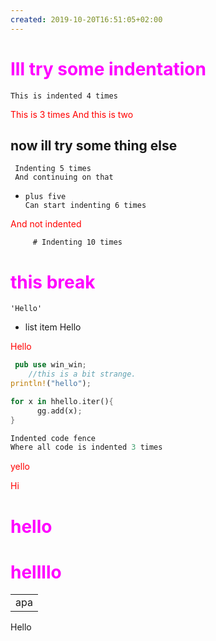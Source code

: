 ```yaml
---
created: 2019-10-20T16:51:05+02:00
---
```


# Ill try some indentation
    This is indented 4 times
   This is 3 times
  And this is two

## now ill try some thing else
     Indenting 5 times
     And continuing on that
+     plus five
      Can start indenting 6 times
And not indented

         # Indenting 10 times
# this break
    'Hello'
- list item
        Hello

Hello
``` rust
 pub use win_win;
    //this is a bit strange.
println!("hello");
```
~~~ Rust
for x in hhello.iter(){
      gg.add(x);
}
~~~
   ```rust
Indented code fence
Where all code is indented 3 times
```

<style
  type="text/css">

  h1 {color:red;}

  p {color:blue;}


</style>

<p>
yello
</p>

Hi
<style 
   type="text/css">
h1 {color: #ff00ff;}
p { color: red; }

</style>

# hello
<h1> hellllo</h1>
<table>

<tr>
<td>
apa
</td>
</tr>

</table>
Hello